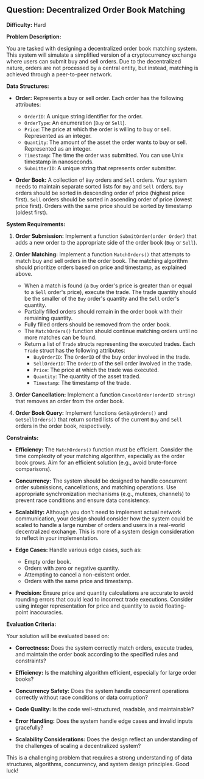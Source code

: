 ## Question: Decentralized Order Book Matching

**Difficulty:** Hard

**Problem Description:**

You are tasked with designing a decentralized order book matching system. This system will simulate a simplified version of a cryptocurrency exchange where users can submit buy and sell orders.  Due to the decentralized nature, orders are not processed by a central entity, but instead, matching is achieved through a peer-to-peer network.

**Data Structures:**

*   **Order:** Represents a buy or sell order. Each order has the following attributes:
    *   `OrderID`: A unique string identifier for the order.
    *   `OrderType`: An enumeration (`Buy` or `Sell`).
    *   `Price`: The price at which the order is willing to buy or sell. Represented as an integer.
    *   `Quantity`: The amount of the asset the order wants to buy or sell. Represented as an integer.
    *   `Timestamp`: The time the order was submitted. You can use Unix timestamp in nanoseconds.
    *   `SubmitterID`: A unique string that represents order submitter.

*   **Order Book:**  A collection of `Buy` orders and `Sell` orders. Your system needs to maintain separate sorted lists for `Buy` and `Sell` orders. `Buy` orders should be sorted in descending order of price (highest price first). `Sell` orders should be sorted in ascending order of price (lowest price first). Orders with the same price should be sorted by timestamp (oldest first).

**System Requirements:**

1.  **Order Submission:**  Implement a function `SubmitOrder(order Order)` that adds a new order to the appropriate side of the order book (`Buy` or `Sell`).

2.  **Order Matching:** Implement a function `MatchOrders()` that attempts to match buy and sell orders in the order book. The matching algorithm should prioritize orders based on price and timestamp, as explained above.

    *   When a match is found (a `Buy` order's price is greater than or equal to a `Sell` order's price), execute the trade. The trade quantity should be the smaller of the `Buy` order's quantity and the `Sell` order's quantity.
    *   Partially filled orders should remain in the order book with their remaining quantity.
    *   Fully filled orders should be removed from the order book.
    *   The `MatchOrders()` function should continue matching orders until no more matches can be found.
    *   Return a list of `Trade` structs representing the executed trades. Each `Trade` struct has the following attributes:
        *   `BuyOrderID`: The `OrderID` of the buy order involved in the trade.
        *   `SellOrderID`: The `OrderID` of the sell order involved in the trade.
        *   `Price`: The price at which the trade was executed.
        *   `Quantity`: The quantity of the asset traded.
        *   `Timestamp`: The timestamp of the trade.

3.  **Order Cancellation:** Implement a function `CancelOrder(orderID string)` that removes an order from the order book.

4.  **Order Book Query:** Implement functions `GetBuyOrders()` and `GetSellOrders()` that return sorted lists of the current `Buy` and `Sell` orders in the order book, respectively.

**Constraints:**

*   **Efficiency:** The `MatchOrders()` function must be efficient.  Consider the time complexity of your matching algorithm, especially as the order book grows. Aim for an efficient solution (e.g., avoid brute-force comparisons).

*   **Concurrency:**  The system should be designed to handle concurrent order submissions, cancellations, and matching operations. Use appropriate synchronization mechanisms (e.g., mutexes, channels) to prevent race conditions and ensure data consistency.

*   **Scalability:** Although you don't need to implement actual network communication, your design should consider how the system could be scaled to handle a large number of orders and users in a real-world decentralized exchange. This is more of a system design consideration to reflect in your implementation.

*   **Edge Cases:**  Handle various edge cases, such as:
    *   Empty order book.
    *   Orders with zero or negative quantity.
    *   Attempting to cancel a non-existent order.
    *   Orders with the same price and timestamp.

*   **Precision:** Ensure price and quantity calculations are accurate to avoid rounding errors that could lead to incorrect trade executions. Consider using integer representation for price and quantity to avoid floating-point inaccuracies.

**Evaluation Criteria:**

Your solution will be evaluated based on:

*   **Correctness:**  Does the system correctly match orders, execute trades, and maintain the order book according to the specified rules and constraints?

*   **Efficiency:** Is the matching algorithm efficient, especially for large order books?

*   **Concurrency Safety:**  Does the system handle concurrent operations correctly without race conditions or data corruption?

*   **Code Quality:** Is the code well-structured, readable, and maintainable?

*   **Error Handling:** Does the system handle edge cases and invalid inputs gracefully?

*   **Scalability Considerations:** Does the design reflect an understanding of the challenges of scaling a decentralized system?

This is a challenging problem that requires a strong understanding of data structures, algorithms, concurrency, and system design principles. Good luck!
